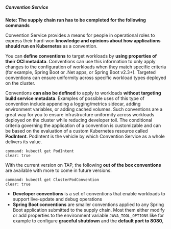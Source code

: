 
##### Convention Service

**Note: The supply chain run has to be completed for the following commands**

Convention Service provides a means for people in operational roles to express their hard-won **knowledge and opinions about how applications should run on Kubernetes** as a convention. 

You can **define conventions** to target workloads by **using properties of their OCI metadata**.
Conventions can use this information to only apply changes to the configuration of workloads when they match specific criteria (for example, Spring Boot or .Net apps, or Spring Boot v2.3+). Targeted conventions can ensure uniformity across specific workload types deployed on the cluster.

Conventions **can also be defined** to apply to workloads **without targeting build service metadata**. Examples of possible uses of this type of convention include appending a logging/metrics sidecar, adding environment variables, or adding cached volumes. Such conventions are a great way for you to ensure infrastructure uniformity across workloads deployed on the cluster while reducing developer toil.
The conditional criteria governing the application of a convention is customizable and can be based on the evaluation of a custom Kubernetes resource called **PodIntent**. PodIntent is the vehicle by which Convention Service as a whole delivers its value.
```terminal:execute
command: kubectl get PodIntent
clear: true
```

With the current version on TAP, the following **out of the box conventions** are available with more to come in future versions.
```terminal:execute
command: kubectl get ClusterPodConvention
clear: true
```
- **Developer conventions** is a set of conventions that enable workloads to support live-update and debug operations
- **Spring Boot conventions** are smaller conventions applied to any Spring Boot application submitted to the supply chain. Most them either modify or add properties to the environment variable `JAVA_TOOL_OPTIONS` like for example to configure **graceful shutdown** and the **default port to 8080**,  
